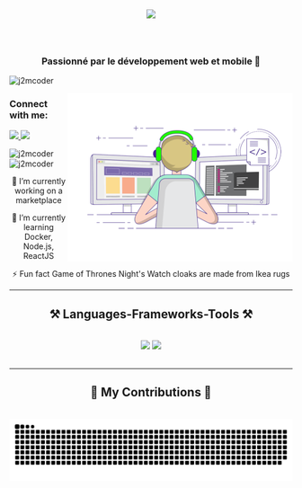 <h1 align="center">
    <img src="https://readme-typing-svg.herokuapp.com/?font=Righteous&size=35&center=true&vCenter=true&width=500&height=70&duration=4000&lines=Hi+There!+👋;+I'm+J2mCoder!;" />
</h1>
<br/>
<h3 align="center">Passionné par le développement web et mobile 🚀</h3>
<p align="left"> <img src="https://komarev.com/ghpvc/?username=j2mCoder&label=Profile%20views&color=0e75b6&style=flat" alt="j2mcoder" /> </p>
<img align="right" alt="Coding" width="400" src="https://raw.githubusercontent.com/devSouvik/devSouvik/master/gif3.gif">
<h3 align="left">Connect with me:</h3>
<p align="left">
  <a href="mailto:jeandedieumbumba2802@gmail.com">
    <img src="https://img.shields.io/badge/Gmail-333333?style=for-the-badge&logo=gmail&logoColor=red" />
  </a>
  <a href="https://www.linkedin.com/in/jean-de-dieu-mbumba-7415ba291/" target="_blank">
    <img src="https://img.shields.io/badge/LinkedIn-0077B5?style=for-the-badge&logo=linkedin&logoColor=white" target="_blank" />
  </a>
</p>
<p><img align="left" src="https://github-readme-stats.vercel.app/api/top-langs?username=j2mcoder&show_icons=true&locale=en&layout=compact" alt="j2mcoder" /></p>
<p>&nbsp;<img align="center" src="https://github-readme-stats.vercel.app/api?username=j2mcoder&show_icons=true&locale=en" alt="j2mcoder" /></p>
<div align="center">
🔭 I’m currently working on a marketplace

🌱 I’m currently learning Docker, Node.js, ReactJS

⚡ Fun fact Game of Thrones Night's Watch cloaks are made from Ikea rugs

 </div>
<hr/>
<h2 align="center">⚒️ Languages-Frameworks-Tools ⚒️</h2>
<br/>
<div align="center">
    <img src="https://skillicons.dev/icons?i=react,bootstrap,html,css,vscode,github,figma,tailwind,git" />
    <img src="https://skillicons.dev/icons?i=nodejs,python,javascript,typescript,express,firebase,mongodb,nextjs,mysql" /><br>
</div>
<br/>
<hr/>
<div align="center">
  <h2>🐍 My Contributions 🐍</h2>
  <br>
  <img alt="snake eating my contributions" src="https://raw.githubusercontent.com/salesp07/salesp07/output/github-contribution-grid-snake.svg" />
<br/><br/><br/>

</div>
<br/>

